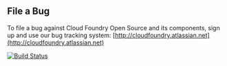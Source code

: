 ## File a Bug

To file a bug against Cloud Foundry Open Source and its components, sign up and use our
bug tracking system: [http://cloudfoundry.atlassian.net](http://cloudfoundry.atlassian.net)

[![Build Status](https://travis-ci.org/cloudfoundry/vcap-services-base.png?branch=master)](https://travis-ci.org/cloudfoundry/vcap-services-base)


